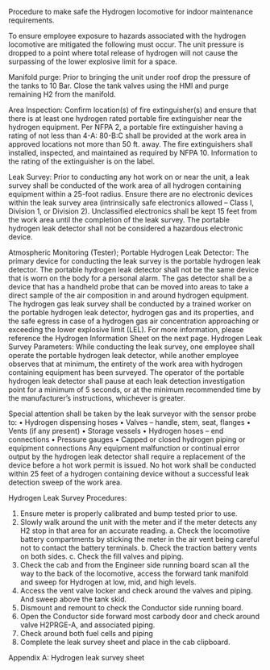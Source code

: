 Procedure to make safe the Hydrogen locomotive for indoor maintenance requirements.

To ensure employee exposure to hazards associated with the hydrogen locomotive are mitigated the following must occur. The unit pressure is dropped to a point where total release of hydrogen will not cause the surpassing of the lower explosive limit for a space.

Manifold purge:
Prior to bringing the unit under roof drop the pressure of the tanks to 10 Bar. Close the tank valves using the HMI and purge remaining H2 from the manifold. 

Area Inspection:
Confirm location(s) of fire extinguisher(s) and ensure that there is at least one hydrogen rated portable fire extinguisher near the hydrogen equipment. Per NFPA 2, a portable fire extinguisher having a rating of not less than 4-A: 80-B:C shall be provided at the work area in approved locations not more than 50 ft. away. The fire extinguishers shall installed, inspected, and maintained as required by NFPA 10. Information to the rating of the extinguisher is on the label.

Leak Survey: 
Prior to conducting any hot work on or near the unit, a leak survey shall be conducted of the work area of all hydrogen containing equipment within a 25-foot radius. Ensure there are no electronic devices within the leak survey area (intrinsically safe electronics allowed – Class I, Division 1, or Division 2). Unclassified electronics shall be kept 15 feet from the work area until the completion of the leak survey. The portable hydrogen leak detector shall not be considered a hazardous electronic device. 

Atmospheric Monitoring (Tester); Portable Hydrogen Leak Detector: 
The primary device for conducting the leak survey is the portable hydrogen leak detector. The portable 
hydrogen leak detector shall not be the same device that is worn on the body for a personal alarm. The 
gas detector shall be a device that has a handheld probe that can be moved into areas to take a direct 
sample of the air composition in and around hydrogen equipment. The hydrogen gas leak survey shall be conducted by a trained worker on the portable hydrogen leak detector, hydrogen gas and its properties, and the safe egress in case of a hydrogen gas air concentration approaching or exceeding the lower explosive limit (LEL). For more information, please reference the Hydrogen Information Sheet on the next page. 
Hydrogen Leak Survey Parameters: 
While conducting the leak survey, one employee shall operate the portable hydrogen leak detector, while another employee observes that at minimum, the entirety of the work area with hydrogen containing equipment has been surveyed. The operator of the portable hydrogen leak detector shall pause at each leak detection investigation point for a minimum of 5 seconds, or at the minimum recommended time by the manufacturer’s instructions, whichever is greater. 

Special attention shall be taken by the leak surveyor with the sensor probe to: 
•	Hydrogen dispensing hoses 
•	Valves – handle, stem, seat, flanges 
•	Vents (if any present) 
•	Storage vessels 
•	Hydrogen hoses – end connections 
•	Pressure gauges 
•	Capped or closed hydrogen piping or equipment connections 
Any equipment malfunction or continual error output by the hydrogen leak detector shall require a 
replacement of the device before a hot work permit is issued. No hot work shall be conducted within 25 
feet of a hydrogen containing device without a successful leak detection sweep of the work area.

Hydrogen Leak Survey Procedures:
1.	Ensure meter is properly calibrated and bump tested prior to use.
2.	Slowly walk around the unit with the meter and if the meter detects any H2 stop in that area for an accurate reading. 
a.	Check the locomotive battery compartments by sticking the meter in the air vent being careful not to contact the battery terminals. 
b.	Check the traction battery vents on both sides.
c.	Check the fill valves and piping.
3.	Check the cab and from the Engineer side running board scan all the way to the back of the locomotive, access the forward tank manifold and sweep for Hydrogen at low, mid, and high levels.
4.	Access the vent valve locker and check around the valves and piping. And sweep above the tank skid.
5.	Dismount and remount to check the Conductor side running board.
6.	Open the Conductor side forward most carbody door and check around valve H2PRGE-A, and associated piping.
7.	Check around both fuel cells and piping
8.	Complete the leak survey sheet and place in the cab clipboard.















Appendix A: Hydrogen leak survey sheet



